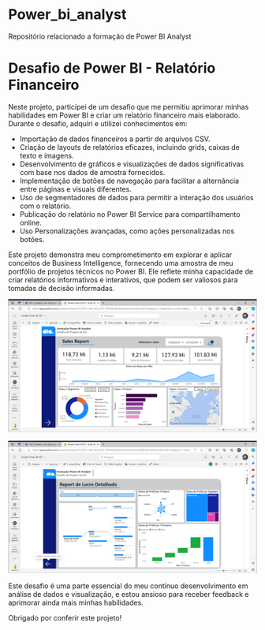 # Power_bi_analyst

Repositório relacionado a formação de Power BI Analyst

# Desafio de Power BI - Relatório Financeiro

Neste projeto, participei de um desafio que me permitiu aprimorar minhas habilidades em Power BI e criar um relatório financeiro mais elaborado. Durante o desafio, adquiri e utilizei conhecimentos em:

- Importação de dados financeiros a partir de arquivos CSV.
- Criação de layouts de relatórios eficazes, incluindo grids, caixas de texto e imagens.
- Desenvolvimento de gráficos e visualizações de dados significativas com base nos dados de amostra fornecidos.
- Implementação de botões de navegação para facilitar a alternância entre páginas e visuais diferentes.
- Uso de segmentadores de dados para permitir a interação dos usuários com o relatório.
- Publicação do relatório no Power BI Service para compartilhamento online.
- Uso Personalizações avançadas, como ações personalizadas nos botões.

Este projeto demonstra meu comprometimento em explorar e aplicar conceitos de Business Intelligence, fornecendo uma amostra de meu portfólio de projetos técnicos no Power BI. Ele reflete minha capacidade de criar relatórios informativos e interativos, que podem ser valiosos para tomadas de decisão informadas.

![Página 1 do Desafio](pasta/2023-10-21.png)

![Página 2 do Desafio](pasta/2023-10-22.png)


Este desafio é uma parte essencial do meu contínuo desenvolvimento em análise de dados e visualização, e estou ansioso para receber feedback e aprimorar ainda mais minhas habilidades.

Obrigado por conferir este projeto!

